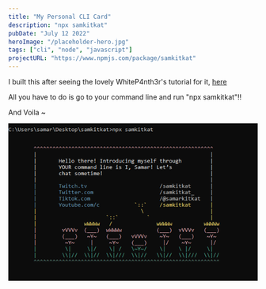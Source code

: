 ```yaml
---
title: "My Personal CLI Card"
description: "npx samkitkat"
pubDate: "July 12 2022"
heroImage: "/placeholder-hero.jpg"
tags: ["cli", "node", "javascript"]
projectURL: "https://www.npmjs.com/package/samkitkat"
---
```


I built this after seeing the lovely WhiteP4nth3r's tutorial for it, [here](https://whitep4nth3r.com/blog/build-a-business-card-cli-tool/)

All you have to do is go to your command line and run "npx samkitkat"!!

And Voila ~

<img src="https://github.com/samkitkat/samkitkatclicard/blob/main/samkitkatcli.PNG?raw=true">